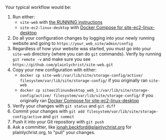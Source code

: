 Your typical workflow would be:

1. Run either:
    * `site-web` with [the RUNNING instructions](../RUNNING.md)
    * `site-ec2-linux-desktop` with [Docker Compose for site-ec2-linux-desktop](https://github.com/plainlychrist/applications/tree/master/site/site-ec2-linux-desktop)
2. Do all your configuration changes by logging into your newly running website and going to `https://your_web_site/admin/config`
3. Regardless of how your website was started, you must go into your `site-web` directory (where you can do `git` commands). Verify by running `git remote -v` and make sure you see `https://github.com/plainlychrist/site-web.git`
4. Copy your new configuration with either:
    * `docker cp site-web:/var/lib/site/storage-config/active/ filesystem/var/lib/site/storage-config/` if you originally ran `site-web`
    * `docker cp siteec2linuxdesktop_web_1:/var/lib/site/storage-config/active/ filesystem/var/lib/site/storage-config/` if you originally ran [Docker Compose for site-ec2-linux-desktop](https://github.com/plainlychrist/applications/tree/master/site/site-ec2-linux-desktop)
5. Verify your changes with `git status` and `git diff`
6. Commit your changes with `git add filesystem/var/lib/site/storage-config/active` and `git commit`
7. Push it into your Git repository with `git push`
8. Ask a committer, like jonah.beckford@plainlychrist.org for plainlychrist.org, to "pull" your changes.
